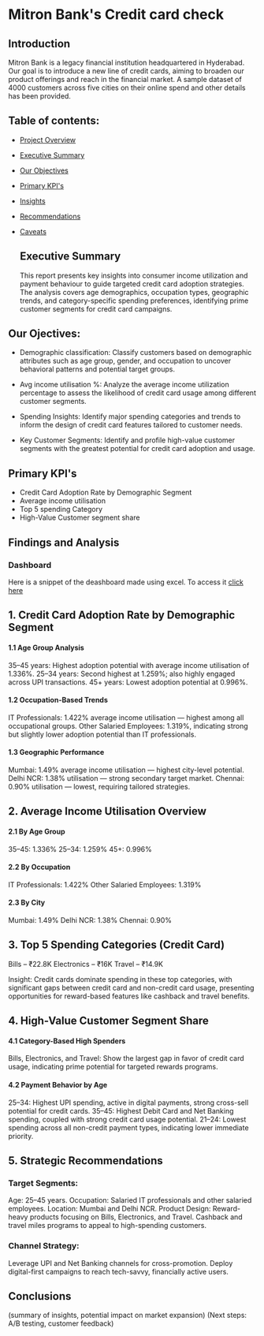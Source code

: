 # Mitron Bank's Credit card check

## Introduction 

Mitron Bank is a legacy financial institution headquartered in Hyderabad. Our goal is to introduce a new line of credit cards, aiming to broaden our product offerings and reach in the financial market.
A sample dataset of 4000 customers across five cities on their online spend and other details has been provided.

## Table of contents:
- [Project Overview](#Overview)
- [Executive Summary](#executive_Summary)
- [Our Objectives](#objectives)
- [Primary KPI's](#Kpi's)
- [Insights](#insights)
- [Recommendations](#recommendations)
- [Caveats](#Caveats)

  ## Executive Summary
   This report presents key insights into consumer income utilization and payment behaviour to guide targeted credit card adoption strategies. The analysis covers age   demographics, occupation types, geographic trends, and category-specific spending preferences, identifying prime customer segments for credit card campaigns. 






## Our Ojectives:

- Demographic classification: Classify customers based on demographic attributes such as age group, gender, and occupation to uncover behavioral patterns and potential target groups. 

- Avg income utilisation %: Analyze the average income utilization percentage to assess the likelihood of credit card usage among different customer segments.

- Spending Insights: Identify major spending categories and trends to inform the design of credit card features tailored to customer needs.

- Key Customer Segments: Identify and profile high-value customer segments with the greatest potential for credit card adoption and usage.

## Primary KPI's
- Credit Card Adoption Rate by Demographic Segment
- Average income utilisation
- Top 5 spending Category
- High-Value Customer segment share

## Findings and Analysis

### Dashboard
Here is a snippet of the deashboard made using excel. To access it [click here](https://public.tableau.com/views/TheMitronBank/Dashboarddemographics?:language=en-GB&:sid=&:redirect=auth&:display_count=n&:origin=viz_share_link) 

## 1. Credit Card Adoption Rate by Demographic Segment

#### 1.1 Age Group Analysis
35–45 years: Highest adoption potential with average income utilisation of 1.336%.
25–34 years: Second highest at 1.259%; also highly engaged across UPI transactions.
45+ years: Lowest adoption potential at 0.996%.
#### 1.2 Occupation-Based Trends
IT Professionals: 1.422% average income utilisation — highest among all occupational groups.
Other Salaried Employees: 1.319%, indicating strong but slightly lower adoption potential than IT professionals.
#### 1.3 Geographic Performance
Mumbai: 1.49% average income utilisation — highest city-level potential.
Delhi NCR: 1.38% utilisation — strong secondary target market.
Chennai: 0.90% utilisation — lowest, requiring tailored strategies.


## 2. Average Income Utilisation Overview
#### 2.1 By Age Group
35–45: 1.336%
25–34: 1.259%
45+: 0.996%
#### 2.2 By Occupation
IT Professionals: 1.422%
Other Salaried Employees: 1.319%
#### 2.3 By City
Mumbai: 1.49%
Delhi NCR: 1.38%
Chennai: 0.90%


## 3. Top 5 Spending Categories (Credit Card)
Bills – ₹22.8K
Electronics – ₹16K
Travel – ₹14.9K

Insight: Credit cards dominate spending in these top categories, with significant gaps between credit card and non-credit card usage, presenting opportunities for reward-based features like cashback and travel benefits.


## 4. High-Value Customer Segment Share
#### 4.1 Category-Based High Spenders
Bills, Electronics, and Travel: Show the largest gap in favor of credit card usage, indicating prime potential for targeted rewards programs.
#### 4.2 Payment Behavior by Age
25–34: Highest UPI spending, active in digital payments, strong cross-sell potential for credit cards.
35–45: Highest Debit Card and Net Banking spending, coupled with strong credit card usage potential.
21–24: Lowest spending across all non-credit payment types, indicating lower immediate priority.

## 5. Strategic Recommendations
### Target Segments:
Age: 25–45 years.
Occupation: Salaried IT professionals and other salaried employees.
Location: Mumbai and Delhi NCR.
Product Design:
Reward-heavy products focusing on Bills, Electronics, and Travel.
Cashback and travel miles programs to appeal to high-spending customers.
### Channel Strategy:
Leverage UPI and Net Banking channels for cross-promotion.
Deploy digital-first campaigns to reach tech-savvy, financially active users.


## Conclusions
 (summary of insights, potential impact on market expansion)
 (Next steps: A/B testing, customer feedback)





